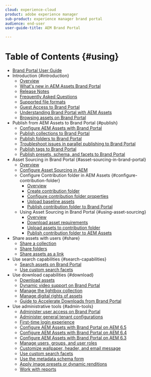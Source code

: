```yaml
---
cloud: experience-cloud
product: adobe experience manager
sub-product: experience manager brand portal
audience: end-user
user-guide-title: AEM Brand Portal

---
```


# Table of Contents {#using}

+ [Brand Portal User Guide](using/home.md)
+ Introduction {#introduction}
  + [Overview](using/brand-portal.md)
  + [What's new in AEM Assets Brand Portal](using/whats-new.md)
  + [Release Notes](using/brand-portal-release-notes.md)
  + [Frequently Asked Questions](using/brand-portal-faqs.md)
  + [Supported file formats](using/brand-portal-supported-formats.md)
  + [Guest Access to Brand Portal](using/guest-access.md)
  + [Understanding Brand Portal with AEM Assets](https://helpx.adobe.com/experience-manager/kt/assets/using/brand-portal-article-understand.html)
  + [Browsing assets on Brand Portal](using/browse-assets-brand-portal.md)
+ Publish from AEM Assets to Brand Portal {#publish}
  + [Configure AEM Assets with Brand Portal](using/configure-aem-assets-with-brand-portal.md)
  + [Publish collections to Brand Portal](https://helpx.adobe.com/experience-manager/6-5/assets/using/brand-portal-publish-collection.html)
  + [Publish folders to Brand Portal](https://helpx.adobe.com/experience-manager/6-5/assets/using/brand-portal-publish-folder.html)
  + [Troubleshoot issues in parallel publishing to Brand Portal](using/troubleshoot-parallel-publishing.md)
  + [Publish tags to Brand Portal](using/brand-portal-publish-tags.md)
  + [Publish presets, schema, and facets to Brand Portal](using/publish-schema-search-facets-presets.md)
+ Asset Sourcing in Brand Portal {#asset-sourcing-in-brand-portal}
  + [Overview](using/brand-portal-asset-sourcing.md)
  + [Configure Asset Sourcing in AEM](using/brand-portal-configure-asset-sourcing.md)
  + Configure Contribution folder in AEM Assets {#configure-contribution-folder}
    + [Overview](using/brand-portal-contribution-folder.md)
    + [Create contribution folder](using/brand-portal-create-contribution-folder.md)
    + [Configure contribution folder properties](using/brand-portal-configure-contribution-folder-properties.md)
    + [Upload baseline assets](using/brand-portal-upload-baseline-assets.md)
    + [Publish contribution folder to Brand Portal](using/brand-portal-publish-contribution-folder-to-brand-portal.md)
  + Using Asset Sourcing in Brand Portal {#using-asset-sourcing}
    + [Overview](using/brand-portal-overiew-using-asset-sourcing.md)
    + [Download asset requirements](using/brand-portal-download-asset-requirements.md)
    + [Upload assets to contribution folder](using/brand-portal-upload-assets-to-contribution-folder.md)
    + [Publish contribution folder to AEM Assets](using/brand-portal-publish-contribution-folder-to-aem-assets.md)
+ Share assets with users {#share}
  + [Share a collection](using/brand-portal-share-collection.md)
  + [Share folders](using/brand-portal-sharing-folders.md)
  + [Share assets as a link](using/brand-portal-link-share.md)
+ Use search capabilities {#search-capabilities}
  + [Search assets on Brand Portal](using/brand-portal-searching.md)
  + [Use custom search facets](using/brand-portal-search-facets.md)
+ Use download capabilities {#download}
  + [Download assets](using/brand-portal-download-users.md)
  + [Dynamic video support on Brand Portal](using/dynamic-video-brand-portal.md)
  + [Manage the lightbox collection](using/brand-portal-light-box.md)
  + [Manage digital rights of assets](using/manage-digital-rights-of-assets.md)
  + [Guide to Accelerate Downloads from Brand Portal](using/accelerated-download.md)
+ Use administrative tools {#admin-tools}
  + [Administer user access on Brand Portal](using/access-configurations-brand-portal.md)
  + [Administer general tenant configurations](using/brand-portal-general-configuration.md)
  + [First-time login experience](using/brand-portal-onboarding.md)
  + [Configure AEM Assets with Brand Portal on AEM 6.5](using/brand-portal-configure-integration-65.md)
  + [Configure AEM Assets with Brand Portal on AEM 6.4](using/brand-portal-configure-integration-64.md)
  + [Configure AEM Assets with Brand Portal on AEM 6.3](using/brand-portal-configure-integration-63.md)
  + [Manage users, groups, and user roles](using/brand-portal-adding-users.md)
  + [Customize wallpaper, header, and email message](using/brand-portal-branding.md)
  + [Use custom search facets](using/brand-portal-search-facets.md)
  + [Use the metadata schema form](using/brand-portal-metadata-schemas.md)
  + [Apply image presets or dynamic renditions](using/brand-portal-image-presets.md)
  + [Work with reports](using/brand-portal-reports.md)
  
